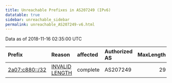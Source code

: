 ```yaml
---
title: Unreachable Prefixes in AS207249 (IPv6)
datatable: true
sidebar: unreachable_sidebar
permalink: unreachable_AS207249-v6.html
---
```


Data as of 2018-11-16 02:35:00 UTC


<div class="datatable-begin"></div>

| Prefix                                                 | Reason                                                                                                    | affected   | Authorized AS   |   MaxLength | Anchor                                         |   unreachable /48s |
|:-------------------------------------------------------|:----------------------------------------------------------------------------------------------------------|:-----------|:----------------|------------:|:-----------------------------------------------|-------------------:|
| [2a07:c880::/32](https://stat.ripe.net/2a07:c880::/32) | [INVALID LENGTH](https://rpki-validator.ripe.net/announcement-preview?asn=AS207249&prefix=2a07:c880::/32) | complete   | AS207249        |          29 | [RIPE](unreachable_RIPE_NCC_RPKI_Root-v6.html) |              65536 |

<div class="datatable-end"></div>